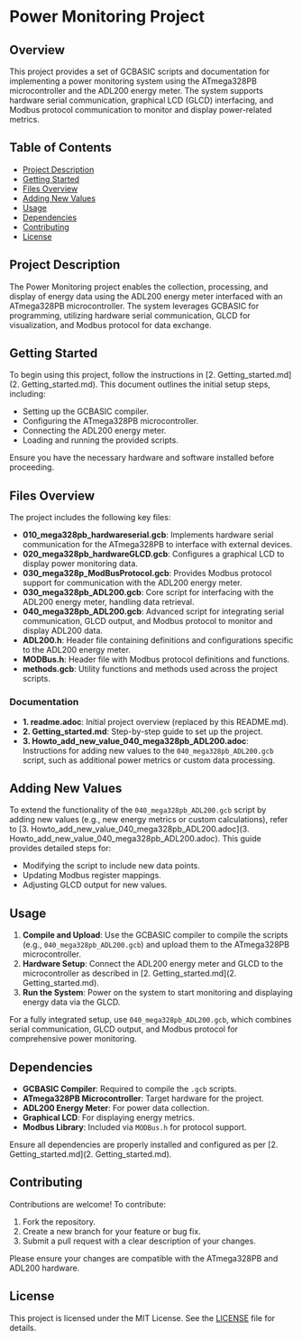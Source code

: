 <xaiArtifact artifact_id="b9dff4eb-9fe1-469a-b6fa-3cbc9a21ff2a" artifact_version_id="3769e886-7142-44b2-a3da-a10c7a323697" title="README.md" contentType="text/markdown">

# Power Monitoring Project

## Overview
This project provides a set of GCBASIC scripts and documentation for implementing a power monitoring system using the ATmega328PB microcontroller and the ADL200 energy meter. The system supports hardware serial communication, graphical LCD (GLCD) interfacing, and Modbus protocol communication to monitor and display power-related metrics.

## Table of Contents
- [Project Description](#project-description)
- [Getting Started](#getting-started)
- [Files Overview](#files-overview)
- [Adding New Values](#adding-new-values)
- [Usage](#usage)
- [Dependencies](#dependencies)
- [Contributing](#contributing)
- [License](#license)

## Project Description
The Power Monitoring project enables the collection, processing, and display of energy data using the ADL200 energy meter interfaced with an ATmega328PB microcontroller. The system leverages GCBASIC for programming, utilizing hardware serial communication, GLCD for visualization, and Modbus protocol for data exchange.

## Getting Started
To begin using this project, follow the instructions in [2. Getting_started.md](2. Getting_started.md). This document outlines the initial setup steps, including:
- Setting up the GCBASIC compiler.
- Configuring the ATmega328PB microcontroller.
- Connecting the ADL200 energy meter.
- Loading and running the provided scripts.

Ensure you have the necessary hardware and software installed before proceeding.

## Files Overview
The project includes the following key files:
- **010_mega328pb_hardwareserial.gcb**: Implements hardware serial communication for the ATmega328PB to interface with external devices.
- **020_mega328pb_hardwareGLCD.gcb**: Configures a graphical LCD to display power monitoring data.
- **030_mega328p_ModBusProtocol.gcb**: Provides Modbus protocol support for communication with the ADL200 energy meter.
- **030_mega328pb_ADL200.gcb**: Core script for interfacing with the ADL200 energy meter, handling data retrieval.
- **040_mega328pb_ADL200.gcb**: Advanced script for integrating serial communication, GLCD output, and Modbus protocol to monitor and display ADL200 data.
- **ADL200.h**: Header file containing definitions and configurations specific to the ADL200 energy meter.
- **MODBus.h**: Header file with Modbus protocol definitions and functions.
- **methods.gcb**: Utility functions and methods used across the project scripts.

### Documentation
- **1. readme.adoc**: Initial project overview (replaced by this README.md).
- **2. Getting_started.md**: Step-by-step guide to set up the project.
- **3. Howto_add_new_value_040_mega328pb_ADL200.adoc**: Instructions for adding new values to the `040_mega328pb_ADL200.gcb` script, such as additional power metrics or custom data processing.

## Adding New Values
To extend the functionality of the `040_mega328pb_ADL200.gcb` script by adding new values (e.g., new energy metrics or custom calculations), refer to [3. Howto_add_new_value_040_mega328pb_ADL200.adoc](3. Howto_add_new_value_040_mega328pb_ADL200.adoc). This guide provides detailed steps for:
- Modifying the script to include new data points.
- Updating Modbus register mappings.
- Adjusting GLCD output for new values.

## Usage
1. **Compile and Upload**: Use the GCBASIC compiler to compile the scripts (e.g., `040_mega328pb_ADL200.gcb`) and upload them to the ATmega328PB microcontroller.
2. **Hardware Setup**: Connect the ADL200 energy meter and GLCD to the microcontroller as described in [2. Getting_started.md](2. Getting_started.md).
3. **Run the System**: Power on the system to start monitoring and displaying energy data via the GLCD.

For a fully integrated setup, use `040_mega328pb_ADL200.gcb`, which combines serial communication, GLCD output, and Modbus protocol for comprehensive power monitoring.

## Dependencies
- **GCBASIC Compiler**: Required to compile the `.gcb` scripts.
- **ATmega328PB Microcontroller**: Target hardware for the project.
- **ADL200 Energy Meter**: For power data collection.
- **Graphical LCD**: For displaying energy metrics.
- **Modbus Library**: Included via `MODBus.h` for protocol support.

Ensure all dependencies are properly installed and configured as per [2. Getting_started.md](2. Getting_started.md).

## Contributing
Contributions are welcome! To contribute:
1. Fork the repository.
2. Create a new branch for your feature or bug fix.
3. Submit a pull request with a clear description of your changes.

Please ensure your changes are compatible with the ATmega328PB and ADL200 hardware.

## License
This project is licensed under the MIT License. See the [LICENSE](LICENSE) file for details.

</xaiArtifact>